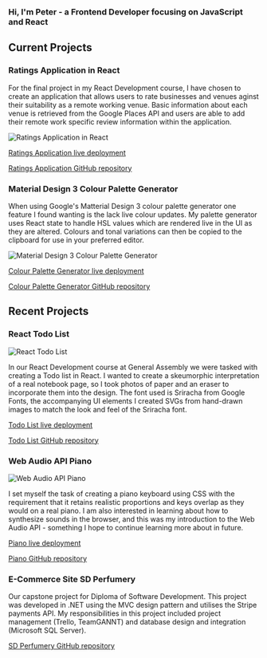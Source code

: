 ### Hi, I'm Peter - a Frontend Developer focusing on JavaScript and React

## Current Projects

### Ratings Application in React

For the final project in my React Development course, I have chosen to create an application that allows users to rate businesses and venues aginst their suitability as a remote working venue. Basic information about each venue is retrieved from the Google Places API and users are able to add their remote work specific review information within the application.

![Ratings Application in React](https://user-images.githubusercontent.com/62582081/160515490-179368fa-dc86-4408-9b42-94909b1d5fd2.png)

[Ratings Application live deployment](https://remotespot.herokuapp.com/)

[Ratings Application GitHub repository](https://github.com/peter-hinch/general-assembly-react-final-project)

### Material Design 3 Colour Palette Generator

When using Google's Matterial Design 3 colour palette generator one feature I found wanting is the lack live colour updates. My palette generator uses React state to handle HSL values which are rendered live in the UI as they are altered. Colours and tonal variations can then be copied to the clipboard for use in your preferred editor.

![Material Design 3 Colour Palette Generator](https://user-images.githubusercontent.com/62582081/166190110-294895da-9d78-4724-b31b-1483165193f8.png)

[Colour Palette Generator live deployment](https://peter-hinch.github.io/personal-material-palette-generator/)

[Colour Palette Generator GitHub repository](https://github.com/peter-hinch/personal-material-palette-generator)

## Recent Projects

### React Todo List
![React Todo List](https://user-images.githubusercontent.com/62582081/158084900-7397dd14-4d9a-426e-8c62-5ecef7c67c0a.png)

In our React Development course at General Assembly we were tasked with creating a Todo list in React. I wanted to create a skeumorphic interpretation of a real notebook page, so I took photos of paper and an eraser to incorporate them into the design. The font used is Sriracha from Google Fonts, the accompanying UI elements I created SVGs from hand-drawn images to match the look and feel of the Sriracha font.

[Todo List live deployment](https://peter-hinch.github.io/general-assembly-react-todo-list/)

[Todo List GitHub repository](https://github.com/peter-hinch/general-assembly-react-todo-list)

### Web Audio API Piano
![Web Audio API Piano](https://user-images.githubusercontent.com/62582081/158084845-8c711b06-1993-4d63-890f-81752c94d4db.png)

I set myself the task of creating a piano keyboard using CSS with the requirement that it retains realistic proportions and keys overlap as they would on a real piano. I am also interested in learning about how to synthesize sounds in the browser, and this was my introduction to the Web Audio API - something I hope to continue learning more about in future.

[Piano live deployment](https://peter-hinch.github.io/personal-web-audio-api-piano/)

[Piano GitHub repository](https://github.com/peter-hinch/personal-web-audio-api-piano)

### E-Commerce Site SD Perfumery

Our capstone project for Diploma of Software Development. This project was developed in .NET using the MVC design pattern and utilises the Stripe payments API. My responsibilities in this project included project management (Trello, TeamGANNT) and database design and integration (Microsoft SQL Server).

[SD Perfumery GitHub repository](https://github.com/SD-Perfumery-DevTeam/SDP_MVC)

